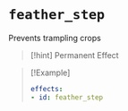 # `feather_step`

Prevents trampling crops

> [!hint] Permanent Effect

> [!Example]
> ```yaml
> effects:
> - id: feather_step
> ```
